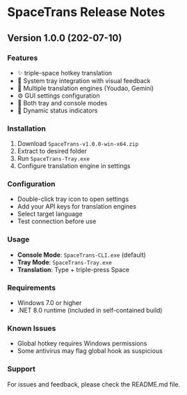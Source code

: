 # SpaceTrans Release Notes

## Version 1.0.0 (202-07-10)

### Features
- ✨ triple-space hotkey translation
- 🎯 System tray integration with visual feedback
- 🔧 Multiple translation engines (Youdao, Gemini)
- ⚙️ GUI settings configuration
- 📱 Both tray and console modes
- 🎨 Dynamic status indicators

### Installation
1. Download `SpaceTrans-v1.0.0-win-x64.zip`
2. Extract to desired folder
3. Run `SpaceTrans-Tray.exe`
4. Configure translation engine in settings

### Configuration
- Double-click tray icon to open settings
- Add your API keys for translation engines
- Select target language
- Test connection before use

### Usage
- **Console Mode**: `SpaceTrans-CLI.exe` (default)
- **Tray Mode**: `SpaceTrans-Tray.exe`
- **Translation**: Type + triple-press Space

### Requirements
- Windows 7.0 or higher
- .NET 8.0 runtime (included in self-contained build)

### Known Issues
- Global hotkey requires Windows permissions
- Some antivirus may flag global hook as suspicious

### Support
For issues and feedback, please check the README.md file.